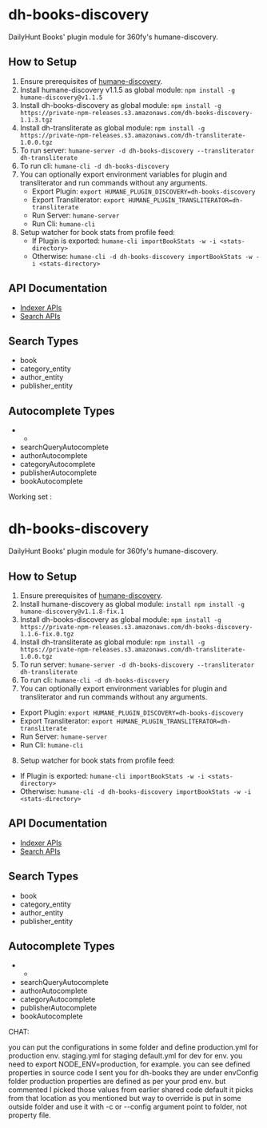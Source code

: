 # dh-books-discovery
DailyHunt Books' plugin module for 360fy's humane-discovery.

## How to Setup

1. Ensure prerequisites of [humane-discovery](https://github.com/360fy/humane-discovery).
2. Install humane-discovery v1.1.5 as global module: `npm install -g humane-discovery@v1.1.5`
3. Install dh-books-discovery as global module: `npm install -g https://private-npm-releases.s3.amazonaws.com/dh-books-discovery-1.1.3.tgz`
4. Install dh-transliterate as global module: `npm install -g https://private-npm-releases.s3.amazonaws.com/dh-transliterate-1.0.0.tgz`
5. To run server: `humane-server -d dh-books-discovery --transliterator dh-transliterate`
6. To run cli: `humane-cli -d dh-books-discovery`
7. You can optionally export environment variables for plugin and transliterator and run commands without any arguments.
    - Export Plugin: `export HUMANE_PLUGIN_DISCOVERY=dh-books-discovery`
    - Export Transliterator: `export HUMANE_PLUGIN_TRANSLITERATOR=dh-transliterate`
    - Run Server: `humane-server`
    - Run Cli: `humane-cli`
8. Setup watcher for book stats from profile feed: 
    - If Plugin is exported: `humane-cli importBookStats -w -i <stats-directory>`
    - Otherwise: `humane-cli -d dh-books-discovery importBookStats -w -i <stats-directory>`    

## API Documentation
- [Indexer APIs](https://github.com/360fy/humane-indexer)
- [Search APIs](https://github.com/360fy/humane-searcher)

## Search Types
- book
- category_entity
- author_entity
- publisher_entity

## Autocomplete Types
- *
- searchQueryAutocomplete
- authorAutocomplete
- categoryAutocomplete
- publisherAutocomplete
- bookAutocomplete


Working set :

# dh-books-discovery
DailyHunt Books' plugin module for 360fy's humane-discovery.

## How to Setup

1. Ensure prerequisites of [humane-discovery](https://github.com/360fy/humane-discovery).
2. Install humane-discovery as global module: `install npm install -g humane-discovery@v1.1.8-fix.1`
3. Install dh-books-discovery as global module: `npm install -g https://private-npm-releases.s3.amazonaws.com/dh-books-discovery-1.1.6-fix.0.tgz`
4. Install dh-transliterate as global module: `npm install -g https://private-npm-releases.s3.amazonaws.com/dh-transliterate-1.0.0.tgz`
5. To run server: `humane-server -d dh-books-discovery --transliterator dh-transliterate`
6. To run cli: `humane-cli -d dh-books-discovery`
7. You can optionally export environment variables for plugin and transliterator and run commands without any arguments.
- Export Plugin: `export HUMANE_PLUGIN_DISCOVERY=dh-books-discovery`
- Export Transliterator: `export HUMANE_PLUGIN_TRANSLITERATOR=dh-transliterate`
- Run Server: `humane-server`
- Run Cli: `humane-cli`
8. Setup watcher for book stats from profile feed: 
- If Plugin is exported: `humane-cli importBookStats -w -i <stats-directory>`
- Otherwise: `humane-cli -d dh-books-discovery importBookStats -w -i <stats-directory>` 

## API Documentation
- [Indexer APIs](https://github.com/360fy/humane-indexer)
- [Search APIs](https://github.com/360fy/humane-searcher)

## Search Types
- book
- category_entity
- author_entity
- publisher_entity

## Autocomplete Types
- *
- searchQueryAutocomplete
- authorAutocomplete
- categoryAutocomplete
- publisherAutocomplete
- bookAutocomplete

CHAT:

you can put the configurations in some folder
and define production.yml for production env.
staging.yml for staging
default.yml for dev
for env. you need to export NODE_ENV=production, for example.
you can see defined properties in source code I sent you for dh-books
they are under envConfig folder
production properties are defined as per your prod env. but commented
I picked those values from earlier shared code
default it picks from that location as you mentioned
but way to override is put in some outside folder and use it with -c or --config argument
point to folder, not property file.


